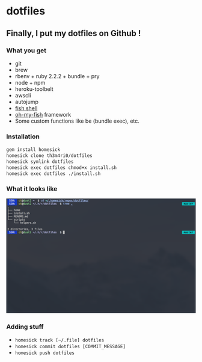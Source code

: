 # dotfiles
## Finally, I put my dotfiles on Github !

### What you get
- git
- brew
- rbenv + ruby 2.2.2 + bundle + pry
- node + npm
- heroku-toolbelt
- awscli
- autojump
- [fish shell](http://fishshell.com/)
- [oh-my-fish](//github.com/oh-my-fish/oh-my-fish) framework
- Some custom functions like be (bundle exec), etc.

### Installation
```
gem install homesick
homesick clone th3m4ri0/dotfiles
homesick symlink dotfiles
homesick exec dotfiles chmod+x install.sh
homesick exec dotfiles ./install.sh
```

### What it looks like
![Screenshot](images/screenshot.png)

### Adding stuff
- ```homesick track [~/.file] dotfiles```
- ```homesick commit dotfiles [COMMIT_MESSAGE]```
- ```homesick push dotfiles```
